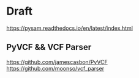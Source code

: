 # Draft
https://pysam.readthedocs.io/en/latest/index.html

## PyVCF && VCF Parser
https://github.com/jamescasbon/PyVCF
https://github.com/moonso/vcf_parser
